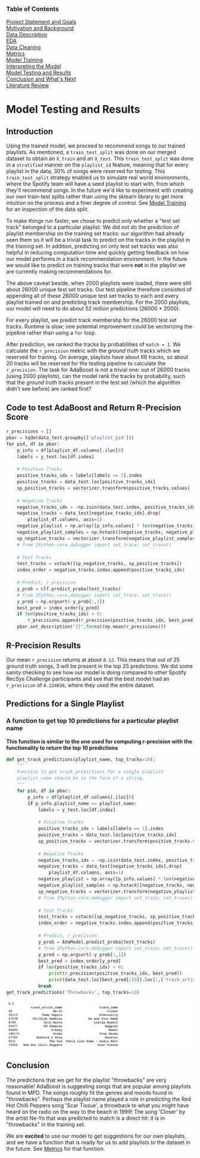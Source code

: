 ### Table of Contents
[Project Statement and Goals](https://tralpha.github.io/spotify-project/project-statement-and-goals.html) <br>
[Motivation and Background](https://tralpha.github.io/spotify-project/motivation-and-background.html) <br>
[Data Description](https://tralpha.github.io/spotify-project/data-description.html) <br>
[EDA](https://tralpha.github.io/spotify-project/eda.html) <br>
[Data Cleaning](https://tralpha.github.io/spotify-project/data-cleaning.html) <br>
[Metrics](https://tralpha.github.io/spotify-project/metrics.html) <br>
[Model Training](https://tralpha.github.io/spotify-project/model-training.html) <br>
[Interpreting the Model](https://tralpha.github.io/spotify-project/interpreting-the-model.html) <br>
[Model Testing and Results](https://tralpha.github.io/spotify-project/model-testing-and-results.html) <br>
[Conclusion and What's Next](https://tralpha.github.io/spotify-project/conclusion.html) <br>
[Literature Review](https://tralpha.github.io/spotify-project/literature-review.html) <br>

# Model Testing and Results

## Introduction
Using the trained model, we proceed to recommend songs to our trained playlists. As mentioned, a `train_test_split` was done on our merged dataset to obtain an `X_train` and an `X_test`. This `train_test_split` was done in a `stratified` manner on the `playlist_id` feature, meaning that for every playlist in the data, 30% of songs were reserved for testing. This `train_test_split` strategy enabled us to simulate real world environments, where the Spotify team will have a seed playlist to start with, from which they'll recommend songs.  In the future we'd like to experiment with creating our own train-test splits rather than using the sklearn library to get more intuition on the process and a finer degree of control.  See [Model Training](https://tralpha.github.io/spotify-project/model-training.html) for an inspection of the data split.

To make things run faster, we chose to predict *only* whether a "test set track" belonged to a particular playlist. We did not do the prediction of playlist membership on the training set tracks: our algorithm had already seen them so it will be a trivial task to predict on the tracks in the playlist in the training set. In addition, predicting on only test set tracks was also helpful in reducing computation time and quickly getting feedback on how our model performs in a track recommendation environment.  In the future we would like to predict on training tracks that were **not** in the playlist we are currently making recommendations for.

The above caveat beside, when 2000 playlists were loaded, there were still about 26000 unique test set tracks. Our test pipeline therefore consisted of appending all of these 26000 unique test set tracks to each and every playlist trained on and predicting track membership. For the 2000 playlists, our model will need to do about *52 million* predictions (26000 * 2000). 

For every playlist, we predict track membershp for the 26000 test set tracks. Runtime is slow; one potential improvement could be vectorizing the pipeline rather than using a `for` loop. 

After prediction, we ranked the tracks by probabilities of `match = 1`.  We calculate the `r_precision` metric with the *ground truth* tracks which we reserved for training. On average, playlists have about 66 tracks, so about 20 tracks will be reserved for the testing pipeline to calculate the `r_precision`. The task for AdaBoost is not a trivial one: out of 26000 tracks (using 2000 playlists), can the model rank the tracks by probability, such that the *ground truth* tracks present in the test set (which the algorithm didn't see before) are ranked first?

## Code to test AdaBoost and Return R-Precision Score
```python
r_precisions = []
pbar = tqdm(data_test.groupby(['playlist_pid']))
for pid, df in pbar:
    p_info = df[playlist_df.columns].iloc[0]
    labels = y_test.loc[df.index]
    
    # Positive Tracks
    positive_tracks_idx = labels[labels == 1].index
    positive_tracks = data_test.loc[positive_tracks_idx]
    sp_positive_tracks = vectorizer.transform(positive_tracks.values)
    
    # Negative Tracks
    negative_tracks_idx = ~np.isin(data_test.index, positive_tracks_idx)
    negative_tracks = data_test[negative_tracks_idx].drop(
        playlist_df.columns, axis=1)
    negative_playlist = np.array([p_info.values] * len(negative_tracks))
    negative_playlist_samples = np.hstack([negative_tracks, negative_playlist])
    sp_negative_tracks = vectorizer.transform(negative_playlist_samples)
    # from IPython.core.debugger import set_trace; set_trace()
    
    # Test Tracks
    test_tracks = vstack([sp_negative_tracks, sp_positive_tracks])
    index_order = negative_tracks.index.append(positive_tracks_idx)
    
    # Predict, r_precision
    y_prob = clf.predict_proba(test_tracks)
    # from IPython.core.debugger import set_trace; set_trace()
    y_pred = np.argsort(-y_prob[:,1])
    best_pred = index_order[y_pred]
    if len(positive_tracks_idx) > 0:
        r_precisions.append(r_precision(positive_tracks_idx, best_pred))
    pbar.set_description("{}".format(np.mean(r_precisions)))
```

## R-Precision Results
Our mean `r_precision` returns at about `0.12`. This means that out of 25 ground truth songs, 3 will be present in the top 25 predictions. We did some sanity checking to see how our model is doing compared to other Spotify RecSys Challenge participants and see that the best model had an `r_precision` of `0.224656`, where they used the entire dataset.  

## Predictions for a Single Playlist

### A function to get top 10 predictions for a particular playlist name
**This function is similar to the one used for computing r-precision with the functionality to return the top 10 predictions**
```python
def get_track_predictions(playlist_name, top_tracks=10):
    """
    Function to get track predictions for a single playlist
    playlist_name should be in the form of a string.
    """
    for pid, df in pbar:
        p_info = df[playlist_df.columns].iloc[0]
        if p_info.playlist_name == playlist_name: 
            labels = y_test.loc[df.index]

            # Positive Tracks
            positive_tracks_idx = labels[labels == 1].index
            positive_tracks = data_test.loc[positive_tracks_idx]
            sp_positive_tracks = vectorizer.transform(positive_tracks.values)

            # Negative Tracks
            negative_tracks_idx = ~np.isin(data_test.index, positive_tracks_idx)
            negative_tracks = data_test[negative_tracks_idx].drop(
                playlist_df.columns, axis=1)
            negative_playlist = np.array([p_info.values] * len(negative_tracks))
            negative_playlist_samples = np.hstack([negative_tracks, negative_playlist])
            sp_negative_tracks = vectorizer.transform(negative_playlist_samples)
            # from IPython.core.debugger import set_trace; set_trace()

            # Test Tracks
            test_tracks = vstack([sp_negative_tracks, sp_positive_tracks])
            index_order = negative_tracks.index.append(positive_tracks_idx)

            # Predict, r_precision
            y_prob = AdaModel.predict_proba(test_tracks)
            # from IPython.core.debugger import set_trace; set_trace()
            y_pred = np.argsort(-y_prob[:,1])
            best_pred = index_order[y_pred]
            if len(positive_tracks_idx) > 0:
                print(r_precision(positive_tracks_idx, best_pred))
                print(data_test.loc[best_pred[:10]].loc[:,['track_artist_name','track_name']])
            break
get_track_predictions('Throwbacks', top_tracks=10)
```
![predictions](images/track_predictions.png)

## Conclusion
The predictions that we get for the playlist "throwbacks" are very reasonable!  AdaBoost is suggesting songs that are popular among playlists found in MPD.  The songs roughly fit the genres and moods found in "throwbacks".  Perhaps the playlist name played a role in predicting the Red Hot Chilli Peppers song 'Scar Tissue', a throwback to what you might have heard on the radio on the way to the beach in 1999!  The song 'Closer' by the artist Ne-Yo that was predicted to match is a direct hit: it is in "throwbacks" in the training set.

We are **excited** to use our model to get suggestions for our *own* playlists, and we have a function that is ready for us to add playlists to the dataset in the future.  See [Metrics](https://tralpha.github.io/spotify-project/metrics.html) for that function.
